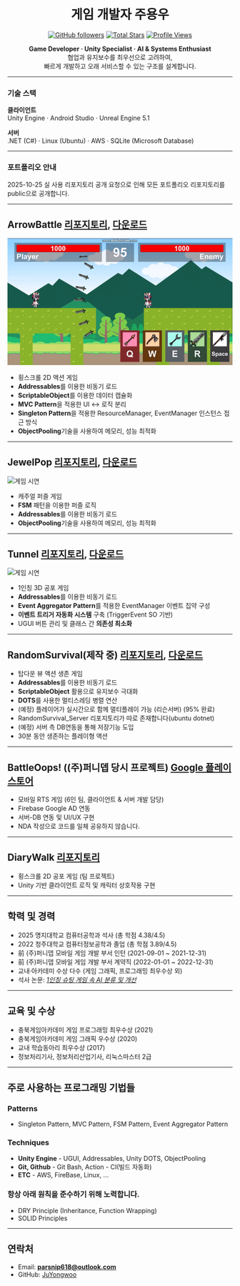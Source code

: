 <!-- Profile README for https://github.com/JuYongwoo -->

<h1 align="center">게임 개발자 주용우</h1>
<p align="center">
  <a href="https://github.com/JuYongwoo"><img alt="GitHub followers" src="https://img.shields.io/github/followers/JuYongwoo?style=flat&label=Followers"></a>
  <a href="https://github.com/JuYongwoo?tab=repositories"><img alt="Total Stars" src="https://img.shields.io/github/stars/JuYongwoo?affiliations=OWNER%2CCOLLABORATOR&style=flat&label=Stars"></a>
  <a href="https://github.com/JuYongwoo"><img alt="Profile Views" src="https://komarev.com/ghpvc/?username=JuYongwoo&style=flat&color=blueviolet"></a><br/>
</p>

<p align="center">
  <b>Game Developer · Unity Specialist · AI & Systems Enthusiast</b><br/>
  협업과 유지보수를 최우선으로 고려하여,<br/>
  빠르게 개발하고 오래 서비스할 수 있는 구조를 설계합니다.
</p>


---

### 기술 스택

**클라이언트**  
Unity Engine · Android Studio · Unreal Engine 5.1  

**서버**  
.NET (C#) · Linux (Ubuntu) · AWS · SQLite (Microsoft Database)

---

### 포트폴리오 안내
2025-10-25 실 사용 리포지토리 공개 요청으로 인해 모든 포트폴리오 리포지토리를 public으로 공개합니다.  

---

## ArrowBattle [리포지토리](https://github.com/JuYongwoo/ArrowBattle), [다운로드](https://github.com/JuYongwoo/ArrowBattle_Public/releases/download/release/ArrowBattle_Release.zip)
![게임 시연](https://raw.githubusercontent.com/JuYongWoo/ArrowBattle_Public/main/README/ArrowBattle_GIF1.gif)
- 횡스크롤 2D 액션 게임
- **Addressables**를 이용한 비동기 로드
- **ScriptableObject**를 이용한 데이터 캡슐화
- **MVC Pattern**을 적용한 UI <-> 로직 분리
- **Singleton Pattern**을 적용한 ResourceManager, EventManager 인스턴스 접근 방식
- **ObjectPooling**기술을 사용하여 메모리, 성능 최적화

---

## JewelPop [리포지토리](https://github.com/JuYongwoo/JewelPop), [다운로드](https://github.com/JuYongwoo/JewelPop_Public/releases/download/Release/JewelPop_Release.zip)
![게임 시연](https://raw.githubusercontent.com/JuYongWoo/JewelPop_Public/main/README/JewelPop_GIF1.gif)
- 캐주얼 퍼즐 게임
- **FSM** 패턴을 이용한 퍼즐 로직
- **Addressables**를 이용한 비동기 로드
- **ObjectPooling**기술을 사용하여 메모리, 성능 최적화

---

## Tunnel [리포지토리](https://github.com/JuYongwoo/Tunnel), [다운로드](https://github.com/JuYongwoo/Tunnel_Public/releases/download/Release/Tunnel_Release.zip)
![게임 시연](https://github.com/JuYongWoo/Tunnel_Public/raw/main/README/Tunnel_GIF.gif)
- 1인칭 3D 공포 게임
- **Addressables**를 이용한 비동기 로드
- **Event Aggregator Pattern**를 적용한 EventManager 이벤트 집약 구성
- **이벤트 트리거 자동화 시스템** 구축 (TriggerEvent SO 기반)
- UGUI 버튼 관리 및 클래스 간 **의존성 최소화**

---

## RandomSurvival(제작 중) [리포지토리](https://github.com/JuYongwoo/RandomSurvival), [다운로드](https://github.com/JuYongwoo/JuYongwoo/releases/download/release/RandomSurvival_Release.zip)
- 탑다운 뷰 액션 생존 게임
- **Addressables**를 이용한 비동기 로드
- **ScriptableObject** 활용으로 유지보수 극대화
- **DOTS**를 사용한 멀티스레딩 병렬 연산
- (예정) 플레이어가 실시간으로 함께 멀티플레이 가능 (리슨서버) (95% 완료)
- RandomSurvival_Server 리포지토리가 따로 존재합니다(ubuntu dotnet)
- (예정) 서버 측 DB연동을 통해 저장기능 도입
- 30분 동안 생존하는 플레이형 액션

---

## BattleOops! ((주)퍼니뎁 당시 프로젝트) [Google 플레이스토어](https://play.google.com/store/apps/details?id=com.funnydev.battleoops)
- 모바일 RTS 게임 (6인 팀, 클라이언트 & 서버 개발 담당)  
- Firebase Google AD 연동  
- 서버-DB 연동 및 UI/UX 구현
- NDA 작성으로 코드를 일체 공유하지 않습니다.

---

## DiaryWalk [리포지토리](https://github.com/JuYongwoo/2021_1_CapStone)
- 횡스크롤 2D 공포 게임 (팀 프로젝트)  
- Unity 기반 클라이언트 로직 및 캐릭터 상호작용 구현

---

## 학력 및 경력
- 2025 명지대학교 컴퓨터공학과 석사 (총 학점 4.38/4.5)
- 2022 청주대학교 컴퓨터정보공학과 졸업 (총 학점 3.89/4.5)
- 前 (주)퍼니뎁 모바일 게임 개발 부서 인턴 (2021-09-01 ~ 2021-12-31)
- 前 (주)퍼니뎁 모바일 게임 개발 부서 계약직 (2022-01-01 ~ 2022-12-31)
- 교내·아카데미 수상 다수 (게임 그래픽, 프로그래밍 최우수상 외)  
- 석사 논문: [*1인칭 슈팅 게임 속 AI 분류 및 개선*](https://dcollection.mju.ac.kr/srch/srchDetail/000000078658)
  
---

## 교육 및 수상
- 충북게임아카데미 게임 프로그래밍 최우수상 (2021)  
- 충북게임아카데미 게임 그래픽 우수상 (2020)  
- 교내 학습동아리 최우수상 (2017)  
- 정보처리기사, 정보처리산업기사, 리눅스마스터 2급  

---

## 주로 사용하는 프로그래밍 기법들
### Patterns
- Singleton Pattern, MVC Pattern, FSM Pattern, Event Aggregator Pattern
### Techniques
- **Unity Engine** - UGUI, Addressables, Unity DOTS, ObjectPooling
- **Git, Github** - Git Bash, Action - CI(빌드 자동화)
- **ETC** - AWS, FireBase, Linux, ...
### 항상 아래 원칙을 준수하기 위해 노력합니다.
- DRY Principle (Inheritance, Function Wrapping)
- SOLID Principles

---

## 연락처
- Email: **parsnip618@outlook.com**  
- GitHub: [JuYongwoo](https://github.com/JuYongwoo)  

